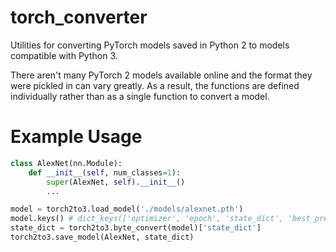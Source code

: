# torch_converter

Utilities for converting PyTorch models saved in Python 2 to models compatible with Python 3.

There aren't many PyTorch 2 models available online and the format they were pickled in can vary greatly.
As a result, the functions are defined individually rather than as a single function to convert a model.

# Example Usage

```python
class AlexNet(nn.Module):
    def __init__(self, num_classes=1):
        super(AlexNet, self).__init__()
        ...
```

```python
model = torch2to3.load_model('./models/alexnet.pth')
model.keys() # dict_keys(['optimizer', 'epoch', 'state_dict', 'best_prec1'])
state_dict = torch2to3.byte_convert(model)['state_dict']
torch2to3.save_model(AlexNet, state_dict)
```
